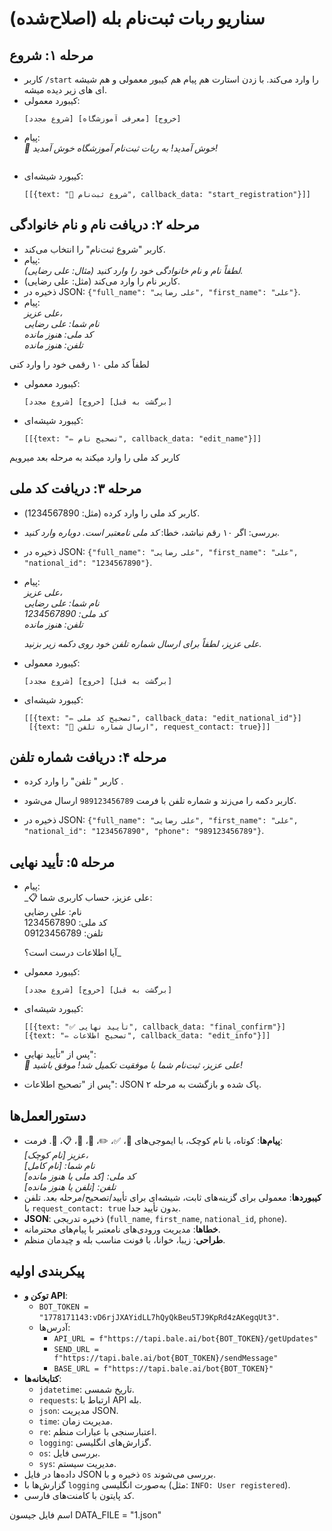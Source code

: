 # سناریو ربات ثبت‌نام بله (اصلاح‌شده)

## مرحله ۱: شروع
- کاربر `/start` را وارد می‌کند.
با زدن استارت  هم پیام هم کیبور معمولی و هم شیشه ای های زیر دیده میشه. 
- کیبورد معمولی:  
  ```
  [شروع مجدد] [معرفی آموزشگاه] [خروج]
- پیام:  
  _🌟 خوش آمدید! به ربات ثبت‌نام آموزشگاه خوش آمدید!_  
  ```
- کیبورد شیشه‌ای:  
  ```
  [[{text: "📝 شروع ثبت‌نام", callback_data: "start_registration"}]]
  ```

## مرحله ۲: دریافت نام و نام خانوادگی
- کاربر "شروع ثبت‌نام" را انتخاب می‌کند.
- پیام:  
  _لطفاً نام و نام خانوادگی خود را وارد کنید (مثال: علی رضایی)._  
- کاربر نام را وارد می‌کند (مثل: علی رضایی).
- ذخیره در JSON: `{"full_name": "علی رضایی", "first_name": "علی"}`.
- پیام:  
  _علی عزیز،  
  نام شما: علی رضایی  
  کد ملی: هنوز مانده  
  تلفن: هنوز مانده_  

 لطفاً کد ملی ۱۰ رقمی خود را وارد کنی
- کیبورد معمولی:  
  ```
  [شروع مجدد] [خروج] [برگشت به قبل]
  ```
- کیبورد شیشه‌ای:  
  ```
  [[{text: "✏️ تصحیح نام", callback_data: "edit_name"}]]
  ```
کاربر کد ملی را وارد میکند به مرحله بعد میرویم 

## مرحله ۳: دریافت کد ملی

- کاربر کد ملی را وارد کرده  (مثل: 1234567890).
- بررسی: اگر ۱۰ رقم نباشد، خطا: _کد ملی نامعتبر است. دوباره وارد کنید._  
- ذخیره در JSON: `{"full_name": "علی رضایی", "first_name": "علی", "national_id": "1234567890"}`.
- پیام:  
  _علی عزیز،  
  نام شما: علی رضایی  
  کد ملی: 1234567890  
  تلفن: هنوز مانده_  

   _علی عزیز، لطفاً برای ارسال شماره تلفن خود روی دکمه زیر بزنید._  
- کیبورد معمولی:  
  ```
  [شروع مجدد] [خروج] [برگشت به قبل]
  ```
- کیبورد شیشه‌ای:  
  ```
  [[{text: "✏️ تصحیح کد ملی", callback_data: "edit_national_id"}]
   [{text: "📱 ارسال شماره تلفن", request_contact: true}]]
  ```


## مرحله ۴: دریافت شماره تلفن
- کاربر " تلفن" را وارد کرده .

- کاربر دکمه را می‌زند و شماره تلفن با فرمت `989123456789` 
ارسال می‌شود.
- ذخیره در JSON: `{"full_name": "علی رضایی", "first_name": "علی", "national_id": "1234567890", "phone": "989123456789"}`.

## مرحله ۵: تأیید نهایی
- پیام:  
  _📋 علی عزیز، حساب کاربری شما:  
  نام: علی رضایی  
  کد ملی: 1234567890  
  تلفن: 09123456789  

  آیا اطلاعات درست است؟_  
- کیبورد معمولی:  
  ```
  [شروع مجدد] [خروج] [برگشت به قبل]
  ```
- کیبورد شیشه‌ای:  
  ```
  [[{text: "✅ تأیید نهایی", callback_data: "final_confirm"}]
  [{text: "✏️ تصحیح اطلاعات", callback_data: "edit_info"}]]
  ```
- پس از "تأیید نهایی":  
  _🎉 علی عزیز، ثبت‌نام شما با موفقیت تکمیل شد! موفق باشید!_  
- پس از "تصحیح اطلاعات": JSON پاک شده و بازگشت به مرحله ۲.

## دستورالعمل‌ها
- **پیام‌ها**: کوتاه، با نام کوچک، با ایموجی‌های 🌟، ✅، ✏️، 📍، 📱، 📋، 🎉. فرمت:  
  _[نام کوچک] عزیز،  
  نام شما: [نام کامل]  
  کد ملی: [کد ملی یا هنوز مانده]  
  تلفن: [تلفن یا هنوز مانده]_  
- **کیبوردها**: معمولی برای گزینه‌های ثابت، شیشه‌ای برای تأیید/تصحیح/مرحله بعد. تلفن با `request_contact: true` بدون تأیید جدا.
- **JSON**: ذخیره تدریجی (`full_name`, `first_name`, `national_id`, `phone`).
- **خطاها**: مدیریت ورودی‌های نامعتبر با پیام‌های محترمانه.
- **طراحی**: زیبا، خوانا، با فونت مناسب بله و چیدمان منظم.

## پیکربندی اولیه 
- **توکن و API**:
  - `BOT_TOKEN = "1778171143:vD6rjJXAYidLL7hQyQkBeu5TJ9KpRd4zAKegqUt3"`.
  - آدرس‌ها:
    - `API_URL = f"https://tapi.bale.ai/bot{BOT_TOKEN}/getUpdates"`
    - `SEND_URL = f"https://tapi.bale.ai/bot{BOT_TOKEN}/sendMessage"`
    - `BASE_URL = f"https://tapi.bale.ai/bot{BOT_TOKEN}"`
- **کتابخانه‌ها**:
  - `jdatetime`: تاریخ شمسی.
  - `requests`: ارتباط با API بله.
  - `json`: مدیریت JSON.
  - `time`: مدیریت زمان.
  - `re`: اعتبارسنجی با عبارات منظم.
  - `logging`: گزارش‌های انگلیسی.
  - `os`: بررسی فایل.
  - `sys`: مدیریت سیستم.
- داده‌ها در فایل JSON ذخیره و با `os` بررسی می‌شوند.
- گزارش‌ها با `logging` به‌صورت انگلیسی (مثل: `INFO: User registered`).
- کد پایتون با کامنت‌های فارسی.

اسم فایل جیسون 
DATA_FILE = "1.json"